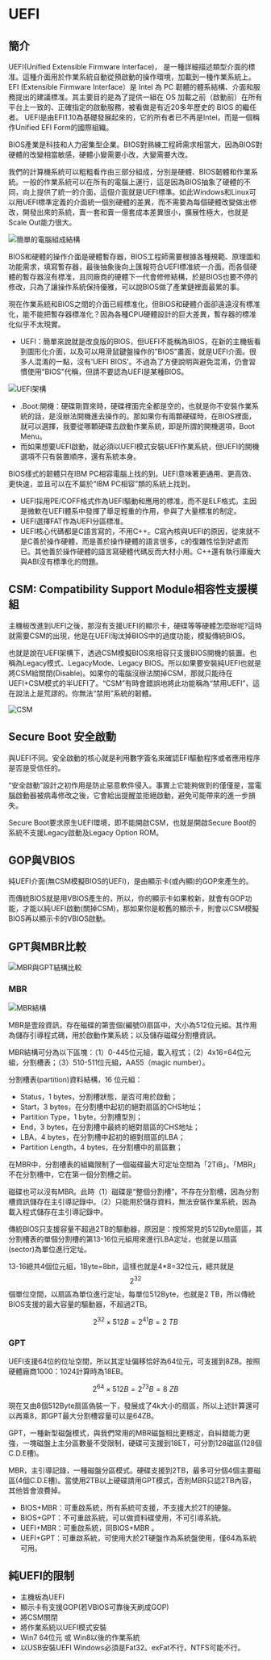 # UEFI

## 簡介

UEFI\(Unified Extensible Firmware Interface\)， 是一種詳細描述類型介面的標准。這種介面用於作業系統自動從預啟動的操作環境，加載到一種作業系統上。EFI \(Extensible Firmware Interface）是 Intel 為 PC 韌體的體系結構、介面和服務提出的建議標准。其主要目的是為了提供一組在 OS 加載之前（啟動前）在所有平台上一致的、正確指定的啟動服務，被看做是有近20多年歷史的 BIOS 的繼任者。 UEFI是由EFI1.10為基礎發展起來的，它的所有者已不再是Intel，而是一個稱作Unified EFI Form的國際組織。

BIOS產業是科技和人力密集型企業。BIOS對熟練工程師需求相當大，因為BIOS對硬體的改變相當敏感，硬體小變需要小改，大變需要大改。

我們的計算機系統可以粗粗看作由三部分組成，分別是硬體、BIOS韌體和作業系統。一般的作業系統可以在所有的電腦上運行，這是因為BIOS抽象了硬體的不同，向上提供了統一的介面，這個介面就是UEFI標準。如此Windows和Linux可以用UEFI標準定義的介面統一個別硬體的差異，而不需要為每個硬體改變做出修改，開發出來的系統，賣一套和賣一億套成本差異很小，擴展性極大，也就是Scale Out能力很大。

![&#x7C21;&#x55AE;&#x7684;&#x96FB;&#x8166;&#x7D44;&#x6210;&#x7D50;&#x69CB;](../.gitbook/assets/uefi_abstraction-min%20%281%29.png)

BIOS和硬體的操作介面是硬體暫存器，BIOS工程師需要根據各種規範、原理圖和功能需求，填寫暫存器，最後抽象後向上匯報符合UEFI標准統一介面。而各個硬體的暫存器沒有標准，且同廠商的硬體下一代會修修結構，於是BIOS也要不停的修改，只為了讓操作系統保持優雅，可以說BIOS做了產業鏈裡面最累的事。

現在作業系統和BIOS之間的介面已經標准化，但BIOS和硬體介面卻遠遠沒有標准化，能不能把暫存器標准化？因為各種CPU硬體設計的巨大差異，暫存器的標准化似乎不太現實。

* UEFI：簡單來說就是改良版的BIOS，但UEFI不能稱為BIOS，在新的主機板看到圖形化介面，以及可以用滑鼠鍵盤操作的”BIOS”畫面，就是UEFI介面。很多人混淆的一點，沒有’UEFI BIOS’。不過為了方便說明與避免混淆，仍會習慣使用”BIOS”代稱，但請不要認為UEFI是某種BIOS。

![UEFI&#x67B6;&#x69CB;](../.gitbook/assets/uefi_arch-min.png)

* .Boot:開機：硬碟剛買來時，硬碟裡面完全都是空的，也就是你不安裝作業系統的話，是沒辦法開機進去操作的。那如果你有兩顆硬碟時，在BIOS裡面，就可以選擇，我要從哪顆硬碟去啟動作業系統，即是所謂的開機選項，Boot Menu。
* 而如果想要UEFI啟動，就必須以UEFI模式安裝UEFI作業系統，但UEFI的開機選項不只有裝置順序，還有系統本身。

BIOS樣式的韌體只在IBM PC相容電腦上找的到。UEFI意味著更通用、更高效、更快速，並且可以在不屬於“IBM PC相容”類的系統上找到。

* UEFI採用PE/COFF格式作為UEFI驅動和應用的標准，而不是ELF格式。主因是微軟在UEFI體系中發揮了舉足輕重的作用，參與了大量標准的制定。
*  UEFI選擇FAT作為UEFI分區標准。
* UEFI核心代碼都是C語言寫的，不用C++。C寫內核與UEFI的原因，從來就不是C善於操作硬體，而是善於操作硬體的語言很多，c的復雜性恰到好處而已。其他善於操作硬體的語言寫硬體代碼反而大材小用。C++還有執行庫龐大與ABI沒有標準化的問題。

## CSM: Compatibility Support Module相容性支援模組

主機板改進到UEFI之後，那沒有支援UEFI的顯示卡，硬碟等等硬體怎麼辦呢?這時就需要CSM的出現，他是在UEFI淘汰掉BIOS中的過度功能，模擬傳統BIOS。

也就是說在UEFI架構下，透過CSM模擬BIOS來相容只支援BIOS開機的裝置。也稱為Legacy模式、LegacyMode、Legacy BIOS。所以如果要安裝純UEFI也就是將CSM給關閉\(Disable\)。如果你的電腦沒辦法關掉CSM，那就只能待在UEFI+CSM模式的半UEFI了。“CSM”有時會錯誤地將此功能稱為“禁用UEFI”，這在說法上是荒謬的。你無法“禁用”系統的韌體。

![CSM](../.gitbook/assets/uefi_csm-min.png)

## Secure Boot 安全啟動

與UEFI不同。安全啟動的核心就是利用數字簽名來確認EFI驅動程序或者應用程序是否是受信任的。

“安全啟動”設計之初作用是防止惡意軟件侵入。事實上它能夠做到的僅僅是，當電腦啟動器被病毒修改之後，它會給出提醒並拒絕啟動，避免可能帶來的進一步損失。

Secure Boot要求原生UEFI環境，即不能開啟CSM，也就是開啟Secure Boot的系統不支援Legacy啟動及Legacy Option ROM。

## GOP與VBIOS

純UEFI介面\(無CSM模擬BIOS的UEFI\)，是由顯示卡\(或內顯\)的GOP來產生的。

而傳統BIOS就是用VBIOS產生的，所以，你的顯示卡如果較新，就會有GOP功能，才能以純UEFI啟動\(關掉CSM\)，那如果你是較舊的顯示卡，則會以CSM模擬BIOS再以顯示卡的VBIOS啟動。

## GPT與MBR比較

![MBR&#x8207;GPT&#x7D50;&#x69CB;&#x6BD4;&#x8F03;](../.gitbook/assets/difference-between-mbr-and-gpt.png)

### MBR

![MBR&#x7D50;&#x69CB;](../.gitbook/assets/mbr-min.png)

MBR是壹段資訊，存在磁碟的第壹個\(編號0\)扇區中，大小為512位元組。其作用為儲存引導程式碼，用於啟動作業系統；以及儲存磁碟分割槽資訊。

MBR結構可分為以下區塊：（1）0-445位元組，載入程式；（2）4x16=64位元組，分割槽表；（3）510-511位元組，AA55（magic number）。

分割槽表\(partition\)資料結構，16 位元組：

* Status，1 bytes，分割槽狀態，是否可用於啟動；
* Start，3 bytes，在分割槽中起初的絕對扇區的CHS地址；
* Partition Type，1 byte，分割槽型別；
* End，3 bytes，在分割槽中最終的絕對扇區的CHS地址；
* LBA，4 bytes，在分割槽中起初的絕對扇區的LBA；
* Partition Length，4 bytes，在分割槽中的扇區數；

在MBR中，分割槽表的組織限制了一個磁碟最大可定址空間為「2TiB」。「MBR」不在分割槽中，它在第一個分割槽之前。

磁碟也可以沒有MBR。此時（1）磁碟是“整個分割槽”，不存在分割槽，因為分割槽資訊儲存在主引導記錄中。（2）只能用於儲存資料，無法安裝作業系統，因為載入程式儲存在主引導記錄中。

傳統BIOS只支援容量不超過2TB的驅動器，原因是：按照常見的512Byte扇區，其分割槽表的單個分割槽的第13-16位元組用來進行LBA定址，也就是以扇區\(sector\)為單位進行定址。

13-16總共4個位元組，1Byte=8bit，這樣也就是4\*8=32位元，總共就是 $$2^{32}$$個單位空間，以扇區為單位進行定址，每單位512Byte，也就是2 TB，所以傳統BIOS支援的最大容量的驅動器，不超過2TB。

$$
2^{32} \times 512B =2^{41}B =2\ TB
$$

### GPT

UEFI支援64位的位址空間，所以其定址偏移恰好為64位元，可支援到8ZB。按照硬體廠商1000：1024計算時為18EB。

$$
2^{64} \times 512B = 2^{73}B = 8\ ZB
$$

現在又由8個512Byte扇區偽裝一下，發展成了4k大小的扇區，所以上述計算還可以再乘8，即GPT最大分割槽容量可以是64ZB。

GPT，一種新型磁盤模式，與我們常用的MBR磁盤相比更穩定，自糾錯能力更強，一塊磁盤上主分區數量不受限制，硬碟可支援到18ET，可分割128磁區\(128個C.D.E槽\)。

MBR，主引導記錄，一種磁盤分區模式。硬碟支援到2TB，最多可分個4個主要磁區\(4個C.D.E槽\)。當使用2TB以上硬碟請用GPT模式，否則MBR只認2TB內容，其他皆會浪費掉。

* BIOS+MBR：可重啟系統，所有系統可支援，不支援大於2T的硬盤。
* BIOS+GPT：不可重啟系統，可以做資料碟使用，不可引導系統。
* UEFI+MBR：可重啟系統，同BIOS+MBR 。
* UEFI+GPT：可重啟系統，可使用大於2T硬盤作為系統盤使用，僅64為系統可用。

## 純UEFI的限制

* 主機板為UEFI
* 顯示卡有支援GOP\(若VBIOS可靠後天刷成GOP\)
* 將CSM關閉
* 將作業系統以UEFI模式安裝
* Win7 64位元 或 Win8以後的作業系統
* 以USB安裝UEFI Windows必須是Fat32。exFat不行，NTFS可能不行。





